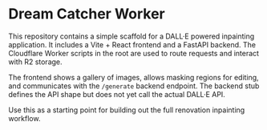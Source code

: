 # Dream Catcher Worker

This repository contains a simple scaffold for a DALL·E powered inpainting application. It includes a Vite + React frontend and a FastAPI backend. The Cloudflare Worker scripts in the root are used to route requests and interact with R2 storage.

The frontend shows a gallery of images, allows masking regions for editing, and communicates with the `/generate` backend endpoint. The backend stub defines the API shape but does not yet call the actual DALL·E API.

Use this as a starting point for building out the full renovation inpainting workflow.
